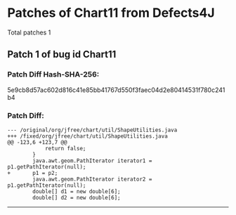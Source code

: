 
# Patches of Chart11 from Defects4J 
Total patches 1
## Patch 1 of bug id Chart11
### Patch Diff Hash-SHA-256:

5e9cb8d57ac602d816c41e85bb41767d550f3faec04d2e80414531f780c241b4

### Patch Diff:
```
--- /original/org/jfree/chart/util/ShapeUtilities.java	
+++ /fixed/org/jfree/chart/util/ShapeUtilities.java	
@@ -123,6 +123,7 @@
 			return false;
 		}
 		java.awt.geom.PathIterator iterator1 = p1.getPathIterator(null);
+		p1 = p2;
 		java.awt.geom.PathIterator iterator2 = p1.getPathIterator(null);
 		double[] d1 = new double[6];
 		double[] d2 = new double[6];
```


---